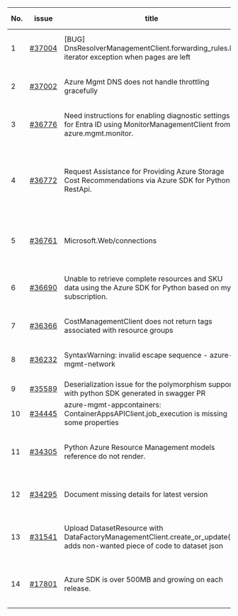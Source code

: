| No. | issue | title | labels | assignees | bot advice | created date |
| ------ | ------ | ------ | ------ | ------ | ------ | :-----: |
|1|[#37004](https://github.com/Azure/azure-sdk-for-python/issues/37004)|[BUG] DnsResolverManagementClient.forwarding_rules.list iterator exception when pages are left|question, Network - DNS, Mgmt, customer-reported, needs-team-attention|msyyc||2024-08-23|
|2|[#37002](https://github.com/Azure/azure-sdk-for-python/issues/37002)|Azure Mgmt DNS does not handle throttling gracefully|question, Network - DNS, Mgmt, customer-reported, needs-team-attention|msyyc||2024-08-23|
|3|[#36776](https://github.com/Azure/azure-sdk-for-python/issues/36776)|Need instructions for enabling diagnostic settings for Entra ID using MonitorManagementClient from azure.mgmt.monitor.|question, Service Attention, Mgmt, customer-reported, needs-team-attention|msyyc, ChenxiJiang333||2024-08-06|
|4|[#36772](https://github.com/Azure/azure-sdk-for-python/issues/36772)|Request Assistance for Providing Azure Storage Cost Recommendations via Azure SDK for Python or RestApi.|question, Service Attention, Mgmt, customer-reported, no-recent-activity, needs-author-feedback, Cost Management - UsageDetailsAndExport|msyyc||2024-08-06|
|5|[#36761](https://github.com/Azure/azure-sdk-for-python/issues/36761)|Microsoft.Web/connections|question, Logic App, Service Attention, Mgmt, customer-reported, needs-team-attention|msyyc|no reply > 7|2024-08-05|
|6|[#36690](https://github.com/Azure/azure-sdk-for-python/issues/36690)|Unable to retrieve complete resources and SKU data using the Azure SDK for Python based on my subscription.|question, Mgmt, customer-reported, no-recent-activity, needs-author-feedback, Resources|msyyc||2024-07-31|
|7|[#36366](https://github.com/Azure/azure-sdk-for-python/issues/36366)|CostManagementClient does not return tags associated with resource groups|question, Service Attention, Mgmt, customer-reported|msyyc|no reply > 7|2024-07-05|
|8|[#36232](https://github.com/Azure/azure-sdk-for-python/issues/36232)|SyntaxWarning: invalid escape sequence - azure-mgmt-network|question, Network, Mgmt, customer-reported, needs-team-attention|msyyc|new comment|2024-06-25|
|9|[#35589](https://github.com/Azure/azure-sdk-for-python/issues/35589)|Deserialization issue for the polymorphism support with python SDK generated in swagger PR|Autorest Issue, Mgmt|iscai-msft, msyyc|no reply > 7|2024-05-11|
|10|[#34445](https://github.com/Azure/azure-sdk-for-python/issues/34445)|azure-mgmt-appcontainers: ContainerAppsAPIClient.job_execution is missing some properties|Mgmt|msyyc|no reply > 7|2024-02-24|
|11|[#34305](https://github.com/Azure/azure-sdk-for-python/issues/34305)|Python Azure Resource Management models reference do not render.|Docs, question, ARM, Service Attention, Mgmt, customer-reported, needs-team-attention|msyyc|new comment|2024-02-13|
|12|[#34295](https://github.com/Azure/azure-sdk-for-python/issues/34295)|Document missing details for latest version|Docs, question, Service Attention, Mgmt, customer-reported, needs-team-attention|msyyc|no reply > 7|2024-02-13|
|13|[#31541](https://github.com/Azure/azure-sdk-for-python/issues/31541)|Upload DatasetResource with DataFactoryManagementClient.create_or_update() adds non-wanted piece of code to dataset json|question, Data Factory, Service Attention, Mgmt, customer-reported, needs-team-attention|msyyc|no reply > 7|2023-08-09|
|14|[#17801](https://github.com/Azure/azure-sdk-for-python/issues/17801)|Azure SDK is over 500MB and growing on each release.|question, Network, Mgmt, customer-reported, needs-team-attention, auto-close-exempt|iscai-msft, msyyc, lmazuel|no reply > 7|2021-04-05|
